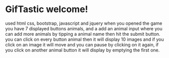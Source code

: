 # GifTastic welcome!
used html css, bootstrap, javascript and jquery 
when you opened the game you have 7 displayed buttons animals, and a add an animal input where you can add more animals by tipping  a animal name then hit the submit button. you can click on every button animal then it will display 10 images and if you click on an image it will move and you can pause by clicking on it again, if you click on another animal button it will display by emptying the first one.
